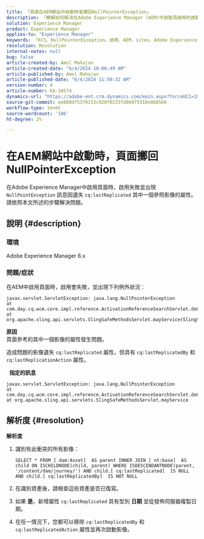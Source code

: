 ```yaml
---
title: 「頁面在AEM網站中啟動時會擲回NullPointerException」
description: 「瞭解如何解決在Adobe Experience Manager (AEM)中啟動頁面時的啟動失敗。」
solution: Experience Manager
product: Experience Manager
applies-to: "Experience Manager"
keywords: 「KCS、NullPointerException、啟用、AEM、sites、Adobe Experience Manager、6.x」
resolution: Resolution
internal-notes: null
bug: false
article-created-by: Amol Mahajan
article-created-date: "6/4/2024 10:06:49 AM"
article-published-by: Amol Mahajan
article-published-date: "6/4/2024 11:50:32 AM"
version-number: 4
article-number: KA-10574
dynamics-url: "https://adobe-ent.crm.dynamics.com/main.aspx?forceUCI=1&pagetype=entityrecord&etn=knowledgearticle&id=773ddf26-5a22-ef11-840b-6045bd006704"
source-git-commit: ee808df5370153c920f0233fd06975318e8685b6
workflow-type: tm+mt
source-wordcount: '186'
ht-degree: 2%

---
```


# 在AEM網站中啟動時，頁面擲回NullPointerException


在Adobe Experience Manager中啟用頁面時，啟用失敗並出現 `NullPointException` 訊息因遺失 `cq:lastReplicated` 其中一個參照影像的屬性。 請依照本文所述的步驟解決問題。

## 說明 {#description}


### 環境

Adobe Experience Manager 6.x





### 問題/症狀

在AEM中啟用頁面時，啟用會失敗，並出現下列例外狀況：


```
javax.servlet.ServletException: java.lang.NullPointerException
at com.day.cq.wcm.core.impl.reference.ActivationReferenceSearchServlet.doGet(ActivationReferenceSearchServlet.java:175)
at org.apache.sling.api.servlets.SlingSafeMethodsServlet.mayService(SlingSafeMethodsServlet.java:269)
```



<b>原因</b>
<br>頁面參考的其中一個影像的屬性發生問題。


造成問題的影像遺失 `cq:lastReplicated` 屬性，但具有 `cq:lastReplicatedBy` 和 `cq:lastReplicationAction` 屬性。

 
<b>指定的訊息</b>


```
javax.servlet.ServletException: java.lang.NullPointerException
at com.day.cq.wcm.core.impl.reference.ActivationReferenceSearchServlet.doGet
at org.apache.sling.api.servlets.SlingSafeMethodsServlet.mayService
```



## 解析度 {#resolution}


<b>解析度</b>

1. 識別有此衝突的所有影像：

   ```
   SELECT * FROM [ dam:Asset]  AS parent INNER JOIN [ nt:base]  AS child ON ISCHILDNODE(child, parent) WHERE ISDESCENDANTNODE(parent, '/content/dam/journey/') AND child.[ cq:lastReplicated]  IS NULL AND child.[ cq:lastReplicatedBy]  IS NOT NULL
   ```


2. 在識別資產後，請檢查這些資產是否已復寫。
3. 如果 <b>是</b>，新增屬性 `cq:lastReplicated` 具有型別 <b>日期</b> 並從發佈伺服器複製日期。
4. 在任一情況下，您都可以移除 `cq:lastReplicatedBy` 和 `cq:lastReplicatedAction` 屬性並再次啟動影像。

